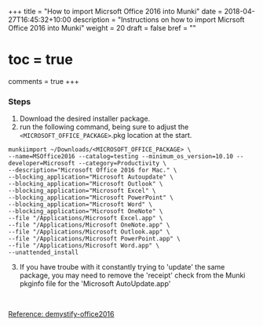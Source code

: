 +++
title = "How to import Micrsoft Office 2016 into Munki"
date = 2018-04-27T16:45:32+10:00
description = "Instructions on how to import Micrsoft Office 2016 into Munki"
weight = 20
draft = false
bref = ""
# toc = true
comments = true
+++

### Steps
1. Download the desired installer package.
2. run the following command, being sure to adjust the `<MICROSOFT_OFFICE_PACKAGE>`.pkg location at the start.
```
munkiimport ~/Downloads/<MICROSOFT_OFFICE_PACKAGE> \
--name=MSOffice2016 --catalog=testing --minimum_os_version=10.10 --developer=Microsoft --category=Productivity \
--description="Microsoft Office 2016 for Mac." \
--blocking_application="Microsoft Autoupdate" \
--blocking_application="Microsoft Outlook" \
--blocking_application="Microsoft Excel" \
--blocking_application="Microsoft PowerPoint" \
--blocking_application="Microsoft Word" \
--blocking_application="Microsoft OneNote" \
--file "/Applications/Microsoft Excel.app" \
--file "/Applications/Microsoft OneNote.app" \
--file "/Applications/Microsoft Outlook.app" \
--file "/Applications/Microsoft PowerPoint.app" \
--file "/Applications/Microsoft Word.app" \
--unattended_install
```

3. If you have troube with it constantly trying to 'update' the same package, you may need to remove the 'receipt' check from the Munki pkginfo file for the 'Microsoft AutoUpdate.app'

<br>

[Reference: demystify-office2016](https://clburlison.com/demystify-office2016/)
